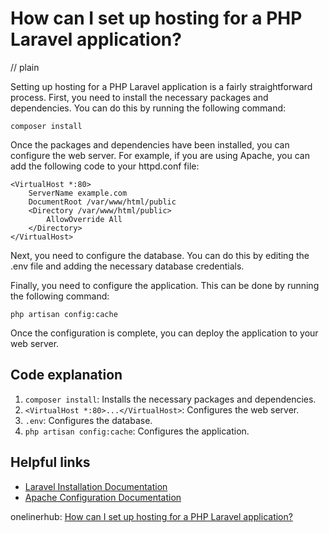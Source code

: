# How can I set up hosting for a PHP Laravel application?
// plain

Setting up hosting for a PHP Laravel application is a fairly straightforward process. First, you need to install the necessary packages and dependencies. You can do this by running the following command:

```
composer install
```

Once the packages and dependencies have been installed, you can configure the web server. For example, if you are using Apache, you can add the following code to your httpd.conf file:

```
<VirtualHost *:80>
    ServerName example.com
    DocumentRoot /var/www/html/public
    <Directory /var/www/html/public>
        AllowOverride All
    </Directory>
</VirtualHost>
```

Next, you need to configure the database. You can do this by editing the .env file and adding the necessary database credentials.

Finally, you need to configure the application. This can be done by running the following command:

```
php artisan config:cache
```

Once the configuration is complete, you can deploy the application to your web server.

## Code explanation


1. `composer install`: Installs the necessary packages and dependencies.
2. `<VirtualHost *:80>...</VirtualHost>`: Configures the web server.
3. `.env`: Configures the database.
4. `php artisan config:cache`: Configures the application.

## Helpful links

- [Laravel Installation Documentation](https://laravel.com/docs/7.x/installation)
- [Apache Configuration Documentation](https://httpd.apache.org/docs/2.4/configuring.html)

onelinerhub: [How can I set up hosting for a PHP Laravel application?](https://onelinerhub.com/php-laravel/how-can-i-set-up-hosting-for-a-php-laravel-application)